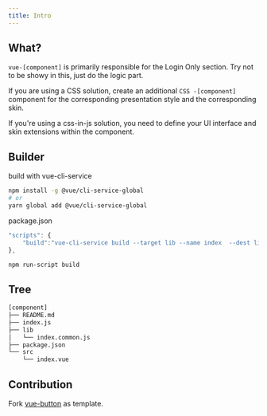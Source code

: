 ```yaml
---
title: Intro
---
```


## What?

`vue-[component]` is primarily responsible for the Login Only section. Try not to be showy in this, just do the logic part.

If you are using a CSS solution, create an additional `CSS -[component]` component for the corresponding presentation style and the corresponding skin.

If you're using a css-in-js solution, you need to define your UI interface and skin extensions within the component.

## Builder

build with vue-cli-service

```bash
npm install -g @vue/cli-service-global
# or
yarn global add @vue/cli-service-global
```

package.json

```js
"scripts": {
    "build":"vue-cli-service build --target lib --name index  --dest lib  ./index.js"
},
```

``` bash
npm run-script build
```

## Tree

```bash
[component]
├── README.md               
├── index.js                
├── lib                     
│   └── index.common.js     
├── package.json     
└── src                     
    └── index.vue
```

## Contribution

Fork [vue-button](https://github.com/nu-system/vue-button) as template.
